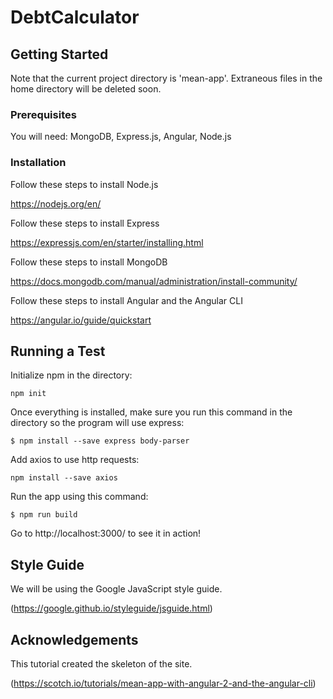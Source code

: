 # DebtCalculator

## Getting Started

Note that the current project directory is 'mean-app'. Extraneous files in the home directory will be deleted soon.

### Prerequisites

You will need: MongoDB, Express.js, Angular, Node.js

### Installation

Follow these steps to install Node.js

https://nodejs.org/en/

Follow these steps to install Express

https://expressjs.com/en/starter/installing.html

Follow these steps to install MongoDB

https://docs.mongodb.com/manual/administration/install-community/

Follow these steps to install Angular and the Angular CLI

https://angular.io/guide/quickstart

## Running a Test
Initialize npm in the directory:
```
npm init
```
Once everything is installed, make sure you run this command in the directory so the program will use express:
```
$ npm install --save express body-parser
```
Add axios to use http requests:
```
npm install --save axios
```
Run the app using this command:
```
$ npm run build
```
Go to http://localhost:3000/ to see it in action!

## Style Guide

We will be using the Google JavaScript style guide.

(https://google.github.io/styleguide/jsguide.html)

## Acknowledgements

This tutorial created the skeleton of the site.

(https://scotch.io/tutorials/mean-app-with-angular-2-and-the-angular-cli)
